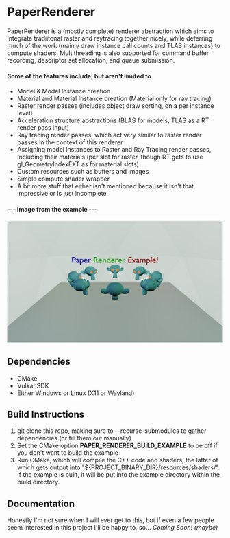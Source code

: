 # PaperRenderer
PaperRenderer is a (mostly complete) renderer abstraction which aims to integrate tradiitonal raster and raytracing together nicely, while deferring much of the work (mainly draw instance call counts and TLAS instances) to compute shaders. Multithreading is also supported for command buffer recording, descriptor set allocation, and queue submission.

#### Some of the features include, but aren't limited to
* Model & Model Instance creation
* Material and Material Instance creation (Material only for ray tracing)
* Raster render passes (includes object draw sorting, on a per instance level)
* Acceleration structure abstractions (BLAS for models, TLAS as a RT render pass input)
* Ray tracing render passes, which act very similar to raster render passes in the context of this renderer
* Assigning model instances to Raster and Ray Tracing render passes, including their materials (per slot for raster, though RT gets to use gl_GeometryIndexEXT as for material slots)
* Custom resources such as buffers and images
* Simple compute shader wrapper
* A bit more stuff that either isn't mentioned because it isn't that impressive or is just incomplete

#### --- Image from the example ---
![PaperRenderer Example Image](example/PaperRendererExampleImage.png)

## Dependencies
* CMake
* VulkanSDK
* Either Windows or Linux (X11 or Wayland)
## Build Instructions
1. git clone this repo, making sure to --recurse-submodules to gather dependencies (or fill them out manually)
2. Set the CMake option **PAPER_RENDERER_BUILD_EXAMPLE** to be off if you don't want to build the example
3. Run CMake, which will compile the C++ code and shaders, the latter of which gets output into "${PROJECT_BINARY_DIR}/resources/shaders/". If the example is built, it will be put into the example directory within the build directory.

## Documentation
Honestly I'm not sure when I will ever get to this, but if even a few people seem interested in this project I'll be happy to, so... *Coming Soon! (maybe)*